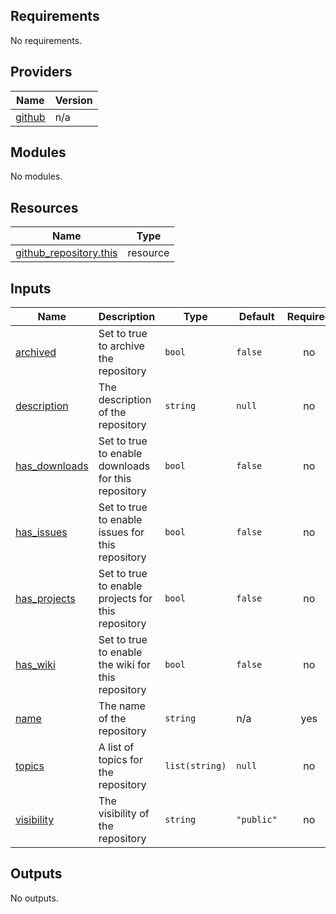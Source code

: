 <!-- BEGIN_TF_DOCS -->
## Requirements

No requirements.

## Providers

| Name | Version |
|------|---------|
| <a name="provider_github"></a> [github](#provider\_github) | n/a |

## Modules

No modules.

## Resources

| Name | Type |
|------|------|
| [github_repository.this](https://registry.terraform.io/providers/hashicorp/github/latest/docs/resources/repository) | resource |

## Inputs

| Name | Description | Type | Default | Required |
|------|-------------|------|---------|:--------:|
| <a name="input_archived"></a> [archived](#input\_archived) | Set to true to archive the repository | `bool` | `false` | no |
| <a name="input_description"></a> [description](#input\_description) | The description of the repository | `string` | `null` | no |
| <a name="input_has_downloads"></a> [has\_downloads](#input\_has\_downloads) | Set to true to enable downloads for this repository | `bool` | `false` | no |
| <a name="input_has_issues"></a> [has\_issues](#input\_has\_issues) | Set to true to enable issues for this repository | `bool` | `false` | no |
| <a name="input_has_projects"></a> [has\_projects](#input\_has\_projects) | Set to true to enable projects for this repository | `bool` | `false` | no |
| <a name="input_has_wiki"></a> [has\_wiki](#input\_has\_wiki) | Set to true to enable the wiki for this repository | `bool` | `false` | no |
| <a name="input_name"></a> [name](#input\_name) | The name of the repository | `string` | n/a | yes |
| <a name="input_topics"></a> [topics](#input\_topics) | A list of topics for the repository | `list(string)` | `null` | no |
| <a name="input_visibility"></a> [visibility](#input\_visibility) | The visibility of the repository | `string` | `"public"` | no |

## Outputs

No outputs.
<!-- END_TF_DOCS -->
